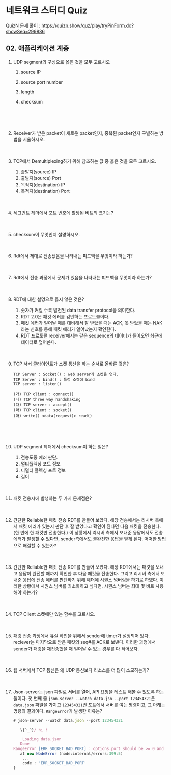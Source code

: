 # 네트워크 스터디 Quiz

QuizN 문제 풀이 : https://quizn.show/quz/play/tryPinForm.do?showSeq=299886

## 02. 애플리케이션 계층

1. UDP segment의 구성으로 옳은 것을 모두 고르시오

   1. source IP

   2. source port number

   3. length

   4. checksum

      <br>

      <br>

      <br>

2. Receiver가 받은 packet이 새로운 packet인지, 중복된 packet인지 구별하는 방법을 서술하시오.
   <br><br><br>

3. TCP에서 Demultiplexing하기 위해 참조하는 값 중 옳은 것을 모두 고르시오.

   1. 출발지(source) IP
   2. 출발지(source) Port
   3. 목적지(destination) IP
   4. 목적지(destination) Port
      <br><br><br>

4. 세그먼트 헤더에서 포트 번호에 할당된 비트의 크기는?
   <br><br><br>

5. checksum이 무엇인지 설명하시오.
   <br><br><br>

6. Rdt에서 제대로 전송됐음을 나타내는 피드백을 무엇이라 하는가?
   <br><br><br>

7. Rdt에서 전송 과정에서 문제가 있음을 나타내는 피드백을 무엇이라 하는가?
    <br><br><br>

8. RDT에 대한 설명으로 옳지 않은 것은?

   1. 숫자가 커질 수록 발전된 data transfer protocol을 의미한다.
   2. RDT 2.0은 패킷 에러를 감안하는 프로토콜이다.
   3. 패킷 에러가 일어날 때를 대비해서 잘 받았을 때는 ACK, 못 받았을 때는 NAK라는 신호를 통해 패킷 에러가 일어났는지 확인한다.
   4. RDT 프로토콜 receiver에서는 같은 sequence의 데이터가 들어오면 최근에 데이터로 덮어쓴다.
      <br><br><br>

9. TCP 서버 클라이언트가 소켓 통신을 하는 순서로 올바른 것은? 
    ```
    TCP Server : Socket() : web server가 소켓을 연다.
    TCP Server : bind() : 특정 소켓에 bind 
    TCP server : listen()
    
    (가) TCP client : connect()
    (나) TCP three way handshaking
    (다) TCP server : accept() 
    (라) TCP client : socket()
    (마) write() <data(request)> read()
    ```
    <br><br><br>

10. UDP segment 헤더에서 checksum이 하는 일은?

    1. 전송도중 에러 판단.
    2. 멀티플렉싱 포트 정보
    3. 디멀티 플렉싱 포트 정보
    4. 길이
       <br><br><br>

11. 패킷 전송시에 발생하는 두 가지 문제점은?
     <br><br><br>

12. 간단한 Reliable한 패킷 전송 RDT를 만들어 보았다. 해당 전송에서는 리시버 측에서 패킷 에러가 있는지 판단 후 잘 받았다고 확인이 된다면 다음 패킷을 전송한다.(한 번에 한 패킷만 전송한다.) 이 상황에서 리시버 측에서 보내준 응답에서도 전송 에러가 발생할 수 있다면, sender측에서도 불완전한 응답을 받게 된다. 어떠한 방법으로 해결할 수 있는가?
     <br><br><br>

13. 간단한 Reliable한 패킷 전송 RDT를 만들어 보았다. 해당 RDT에서는 패킷을 보내고 응답이 완전할 때까지 확인한 후 다음 패킷을 전송한다. 그리고 리시버 측에서 보내준 응답에 전송 에러를 판단하기 위해 헤더에 시퀀스 넘버링을 하기로 하였다. 이러한 상황에서 시퀀스 넘버를 최소화하고 싶다면, 시퀀스 넘버는 최대 몇 비트 사용해야 하는가?
     <br><br><br>

14. TCP Client 소켓에만 있는 함수를 고르시오.
     <br><br><br>

15. 패킷 전송 과정에서 유실 확인을 위해서 sender에 timer가 설정되어 있다. reciever는 마지막으로 받은 패킷의 seq#를 ACK로 보낸다. 이러한 과정에서 sender가 패킷을 재전송했을 때 일어날 수 있는 경우를 다 적어보자.
     <br><br><br>

16. 웹 서버에서 TCP 통신은 왜 UDP 통신보다 리소스를 더 많이 소모하는가?
     <br><br><br>

17. Json-server는 json 파일로 서버를 열어, API 요청을 테스트 해볼 수 있도록 하는 툴이다. 첫 번째 줄 `json-server --watch data.jsn --port 123454321`은 `data.json` 파일을 가지고 `123454321`번 포트에서 서버를 여는 명령이고, 그 아래는 명령의 결과이다.
     `RangeError`가 발생한 이유는?

     ```javascript
     # json-server --watch data.json --port 123454321
     
     	\{^_^}/ hi !
         
         Loading data.json
     	Done
     RangeError [ERR_SOCKET_BAD_PORT] : options.port should be >= 0 and < 65536/ Received type number (123454321).
     	at new NodeError (node:internal/errors:399:5)
         ...
         code : 'ERR_SOCKET_BAD_PORT'
     }
     ```